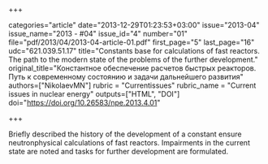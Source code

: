 +++

categories="article"
date="2013-12-29T01:23:53+03:00"
issue="2013-04"
issue_name="2013 - #04"
issue_id="4"
number="01"
file="pdf/2013/04/2013-04-article-01.pdf"
first_page="5"
last_page="16"
udc="621.039.51.17"
title="Constants base for calculations of fast reactors. The path to the modern state of the problems of the further development."
original_title="Константное обеспечение расчетов быстрых реакторов. Путь к современному состоянию и задачи дальнейшего развития"
authors=["NikolaevMN"]
rubric = "Сurrentissues"
rubric_name = "Current issues in nuclear energy"
outputs=["HTML", "DOI"]
doi="https://doi.org/10.26583/npe.2013.4.01"

+++

Briefly described the history of the development of a constant ensure neutronphysical calculations of fast reactors. Impairments in the current state are noted and tasks for further development are formulated.